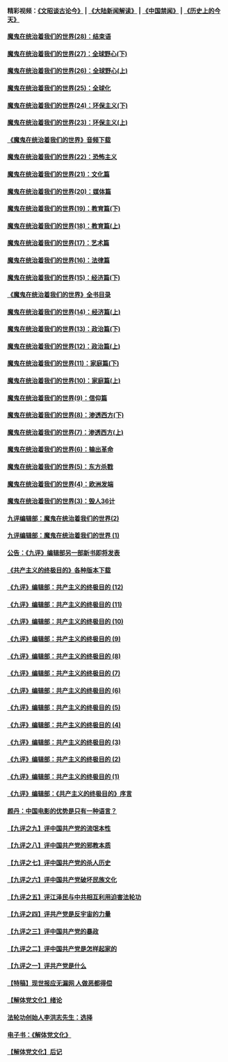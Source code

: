 #### 精彩视频：[《文昭谈古论今》](https://github.com/gfw-breaker/wenzhao) | [《大陆新闻解读》](https://github.com/gfw-breaker/ntdtv-comedy) | [《中国禁闻》](https://github.com/gfw-breaker/ntdtv-news) | [《历史上的今天》](https://github.com/gfw-breaker/today-in-history) 

#### [魔鬼在统治着我们的世界(28)：结束语](../pages/nsc422/n10936246.md?t=02031526) 

#### [魔鬼在统治着我们的世界(27)：全球野心(下)](../pages/nsc422/n10928319.md?t=02031526) 

#### [魔鬼在统治着我们的世界(26)：全球野心(上)](../pages/nsc422/n10900318.md?t=02031526) 

#### [魔鬼在统治着我们的世界(25)：全球化](../pages/nsc422/n10788205.md?t=02031526) 

#### [魔鬼在统治着我们的世界(24)：环保主义(下)](../pages/nsc422/n10695307.md?t=02031526) 

#### [魔鬼在统治着我们的世界(23)：环保主义(上)](../pages/nsc422/n10688613.md?t=02031526) 

#### [《魔鬼在统治着我们的世界》音频下载](../pages/nsc422/n10635553.md?t=02031526) 

#### [魔鬼在统治着我们的世界(22)：恐怖主义](../pages/nsc422/n10614727.md?t=02031526) 

#### [魔鬼在统治着我们的世界(21)：文化篇](../pages/nsc422/n10597706.md?t=02031526) 

#### [魔鬼在统治着我们的世界(20)：媒体篇](../pages/nsc422/n10586579.md?t=02031526) 

#### [魔鬼在统治着我们的世界(19)：教育篇(下)](../pages/nsc422/n10564808.md?t=02031526) 

#### [魔鬼在统治着我们的世界(18)：教育篇(上)](../pages/nsc422/n10526970.md?t=02031526) 

#### [魔鬼在统治着我们的世界(17)：艺术篇](../pages/nsc422/n10499093.md?t=02031526) 

#### [魔鬼在统治着我们的世界(16)：法律篇](../pages/nsc422/n10485969.md?t=02031526) 

#### [魔鬼在统治着我们的世界(15)：经济篇(下)](../pages/nsc422/n10469975.md?t=02031526) 

#### [《魔鬼在统治着我们的世界》全书目录](../pages/nsc422/n10464261.md?t=02031526) 

#### [魔鬼在统治着我们的世界(14)：经济篇(上)](../pages/nsc422/n10457370.md?t=02031526) 

#### [魔鬼在统治着我们的世界(13)：政治篇(下)](../pages/nsc422/n10448270.md?t=02031526) 

#### [魔鬼在统治着我们的世界(12)：政治篇(上)](../pages/nsc422/n10444576.md?t=02031526) 

#### [魔鬼在统治着我们的世界(11)：家庭篇(下)](../pages/nsc422/n10440961.md?t=02031526) 

#### [魔鬼在统治着我们的世界(10)：家庭篇(上)](../pages/nsc422/n10435448.md?t=02031526) 

#### [魔鬼在统治着我们的世界(9)：信仰篇](../pages/nsc422/n10432159.md?t=02031526) 

#### [魔鬼在统治着我们的世界(8)：渗透西方(下)](../pages/nsc422/n10429603.md?t=02031526) 

#### [魔鬼在统治着我们的世界(7)：渗透西方(上)](../pages/nsc422/n10426013.md?t=02031526) 

#### [魔鬼在统治着我们的世界(6)：输出革命](../pages/nsc422/n10421536.md?t=02031526) 

#### [魔鬼在统治着我们的世界(5)：东方杀戮](../pages/nsc422/n10417707.md?t=02031526) 

#### [魔鬼在统治着我们的世界(4)：欧洲发端](../pages/nsc422/n10414890.md?t=02031526) 

#### [魔鬼在统治着我们的世界(3)：毁人36计](../pages/nsc422/n10411583.md?t=02031526) 

#### [九评编辑部：魔鬼在统治着我们的世界(2)](../pages/nsc422/n10410036.md?t=02031526) 

#### [九评编辑部：魔鬼在统治着我们的世界 (1)](../pages/nsc422/n10406825.md?t=02031526) 

#### [公告：《九评》编辑部另一部新书即将发表](../pages/nsc422/n10405104.md?t=02031526) 

#### [《共产主义的终极目的》各种版本下载](../pages/nsc422/n10022138.md?t=02031526) 

#### [《九评》编辑部：共产主义的终极目的 (12)](../pages/nsc422/n9933272.md?t=02031526) 

#### [《九评》编辑部：共产主义的终极目的 (11)](../pages/nsc422/n9924973.md?t=02031526) 

#### [《九评》编辑部：共产主义的终极目的 (10)](../pages/nsc422/n9920883.md?t=02031526) 

#### [《九评》编辑部：共产主义的终极目的 (9)](../pages/nsc422/n9916363.md?t=02031526) 

#### [《九评》编辑部：共产主义的终极目的 (8)](../pages/nsc422/n9912488.md?t=02031526) 

#### [《九评》编辑部：共产主义的终极目的 (7)](../pages/nsc422/n9901176.md?t=02031526) 

#### [《九评》编辑部：共产主义的终极目的 (6)](../pages/nsc422/n9899359.md?t=02031526) 

#### [《九评》编辑部：共产主义的终极目的 (5)](../pages/nsc422/n9893174.md?t=02031526) 

#### [《九评》编辑部：共产主义的终极目的 (4)](../pages/nsc422/n9891246.md?t=02031526) 

#### [《九评》编辑部：共产主义的终极目的 (3)](../pages/nsc422/n9879879.md?t=02031526) 

#### [《九评》编辑部：共产主义的终极目的 (2)](../pages/nsc422/n9876205.md?t=02031526) 

#### [《九评》编辑部：共产主义的终极目的 (1)](../pages/nsc422/n9865857.md?t=02031526) 

#### [《九评》编辑部：《共产主义的终极目的》序言](../pages/nsc422/n9862666.md?t=02031526) 

#### [颜丹：中国电影的优势是只有一种语言？](../pages/nsc422/n9583062.md?t=02031526) 

#### [【九评之九】评中国共产党的流氓本性](../pages/nsc422/n737542.md?t=02031526) 

#### [【九评之八】评中国共产党的邪教本质](../pages/nsc422/n735942.md?t=02031526) 

#### [【九评之七】评中国共产党的杀人历史](../pages/nsc422/n733806.md?t=02031526) 

#### [【九评之六】评中国共产党破坏民族文化](../pages/nsc422/n731667.md?t=02031526) 

#### [【九评之五】评江泽民与中共相互利用迫害法轮功](../pages/nsc422/n730058.md?t=02031526) 

#### [【九评之四】评共产党是反宇宙的力量](../pages/nsc422/n727814.md?t=02031526) 

#### [【九评之三】评中国共产党的暴政](../pages/nsc422/n725597.md?t=02031526) 

#### [【九评之二】评中国共产党是怎样起家的](../pages/nsc422/n723946.md?t=02031526) 

#### [【九评之一】评共产党是什么](../pages/nsc422/n722529.md?t=02031526) 

#### [【特稿】现世报应无漏网 人做恶都得偿](../pages/nsc422/n4215167.md?t=02031526) 

#### [【解体党文化】绪论](../pages/nsc422/n1449356.md?t=02031526) 

#### [法轮功创始人李洪志先生：选择](../pages/nsc422/n3580738.md?t=02031526) 

#### [电子书：《解体党文化》](../pages/nsc422/n1573484.md?t=02031526) 

#### [【解体党文化】后记](../pages/nsc422/n1531999.md?t=02031526) 

